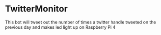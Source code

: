 # TwitterMonitor
This bot will tweet out the number of times a twitter handle tweeted on the previous day and makes led light up on Raspberry Pi 4
